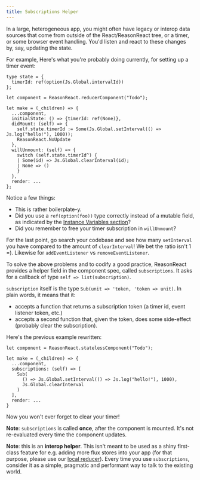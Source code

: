 ```yaml
---
title: Subscriptions Helper
---
```


In a large, heterogeneous app, you might often have legacy or interop data sources that come from outside of the React/ReasonReact tree, or a timer, or some browser event handling. You'd listen and react to these changes by, say, updating the state.

For example, Here's what you're probably doing currently, for setting up a timer event:

```reason
type state = {
  timerId: ref(option(Js.Global.intervalId))
};

let component = ReasonReact.reducerComponent("Todo");

let make = (_children) => {
  ...component,
  initialState: () => {timerId: ref(None)},
  didMount: (self) => {
    self.state.timerId := Some(Js.Global.setInterval(() => Js.log("hello!"), 1000));
    ReasonReact.NoUpdate
  },
  willUnmount: (self) => {
    switch (self.state.timerId^) {
    | Some(id) => Js.Global.clearInterval(id);
    | None => ()
    }
  },
  render: ...
};
```

Notice a few things:

- This is rather boilerplate-y.
- Did you use a `ref(option(foo))` type correctly instead of a mutable field, as indicated by the [Instance Variables section](instance-variables.md)?
- Did you remember to free your timer subscription in `willUnmount`?

For the last point, go search your codebase and see how many `setInterval` you have compared to the amount of `clearInterval`! We bet the ratio isn't 1 =). Likewise for `addEventListener` vs `removeEventListener`.

To solve the above problems and to codify a good practice, ReasonReact provides a helper field in the component spec, called `subscriptions`. It asks for a callback of type `self => list(subscription)`.

`subscription` itself is the type `Sub(unit => 'token, 'token => unit)`. In plain words, it means that it:

- accepts a function that returns a subscription token (a timer id, event listener token, etc.)
- accepts a second function that, given the token, does some side-effect (probably clear the subscription).

Here's the previous example rewritten:

```reason
let component = ReasonReact.statelessComponent("Todo");

let make = (_children) => {
  ...component,
  subscriptions: (self) => [
    Sub(
      () => Js.Global.setInterval(() => Js.log("hello!"), 1000),
      Js.Global.clearInterval
    )
  ],
  render: ...
}
```

Now you won't ever forget to clear your timer!

**Note**: `subscriptions` is called **once**, after the component is mounted. It's not re-evaluated every time the component updates.

**Note**: this is an **interop helper**. This isn't meant to be used as a shiny first-class feature for e.g. adding more flux stores into your app (for that purpose, please use our [local reducer](state-actions-reducer.md#actions-reducer)). Every time you use `subscriptions`, consider it as a simple, pragmatic and performant way to talk to the existing world.
